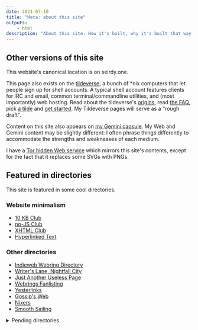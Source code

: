 ```yaml
---
date: 2021-07-10
title: "Meta: about this site"
outputs:
    - html
description: "About this site. How it's built, why it's built that way, privacy, accessibility, mirrors, etc."
---
```

Other versions of this site
---------------------------

This website's canonical location is on seirdy.one.

This page also exists on the [tildeverse](https://tildeverse.org/), a bunch of \*nix computers that let people sign up for shell accounts. A typical shell account features clients for IRC and email, common terminal/commandline utilities, and (most importantly) web hosting. Read about the tildeverse's [origins](https://web.archive.org/web/20180917091804/https://medium.com/message/tilde-club-i-had-a-couple-drinks-and-woke-up-with-1-000-nerds-a8904f0a2ebf), read [the FAQ](https://tilde.club/wiki/faq.html), pick [a tilde](https://tilde.club/%7Epfhawkins/othertildes.html) and [get started](https://tilde.club/~anthonydpaul/primer.html). My Tildeverse pages will serve as a "rough draft".

Content on this site also appears on <a rel="alternate" href="gemini://seirdy.one/" class="u-syndication">my Gemini capsule</a>. My Web and Gemini content may be slightly different: I often phrase things differently to accommodate the strengths and weaknesses of each medium.

I have a [Tor hidden Web service](http://wgq3bd2kqoybhstp77i3wrzbfnsyd27wt34psaja4grqiezqircorkyd.onion/ "{rel='alternate' class='u-syndication'}") which mirrors this site's contents, except for the fact that it replaces some SVGs with PNGs.

Featured in directories
-----------------------

This site is featured in some cool directories.

### Website minimalism

- [10 KB Club](https://10kbclub.com/)
- [no-JS Club](https://no-js.club/)
- [XHTML Club](https://xhtml.club/)
- [Hyperlinked Text](https://sjmulder.nl/en/textonly.html)

### Other directories

- [Indieweb Webring Directory](https://xn--sr8hvo.ws/directory)
- [Writer's Lane, Nightfall City](https://nightfall.city/writers-lane/)
- [Just Another Useless Page](https://www.geocities.ws/jaup/jaup.htm)
- [Webrings Fanlisting](https://fanlistings.nickifaulk.com/webrings/)
- [Yesterlinks](https://links.yesterweb.org/)
- [Gossip's Web](https://gossipsweb.net/personal-websites)
- [Nixers](https://github.com/nixers-projects/sites/wiki/List-of-nixers.net-user-sites)
- [Smooth Sailing](https://smoothsailing.asclaria.org/)

<details>
<summary>Pending directories</summary>

- [Nerd Listings](https://nerdlistings.info/category/personalsites/) (pending)
- [Ye Olde Blogroll](https://blogroll.org/) (pending)
- [LinkLane](https://www.linklane.net/) (pending)
- [Blog Surf](https://blogsurf.io/) (pending)

</details>

